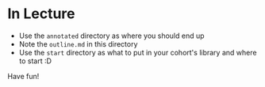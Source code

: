 # In Lecture
- Use the `annotated` directory as where you should end up
- Note the `outline.md` in this directory
- Use the `start` directory as what to put in your cohort's library and where to start :D

Have fun!

